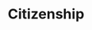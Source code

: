 ---
title: Citizenship
longTitle: 'Citizenship'
tags:
- gccommon
relatedTerm:
- "[[Citizenship documents]]"
use:
- "[[Nationality Naturalization]]"
---